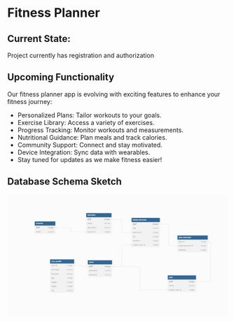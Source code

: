 # Fitness Planner
## Current State: 
Project currently has registration and authorization

## Upcoming Functionality
Our fitness planner app is evolving with exciting features to enhance your fitness journey:

* Personalized Plans: Tailor workouts to your goals.
* Exercise Library: Access a variety of exercises.
* Progress Tracking: Monitor workouts and measurements.
* Nutritional Guidance: Plan meals and track calories.
* Community Support: Connect and stay motivated.
* Device Integration: Sync data with wearables.
* Stay tuned for updates as we make fitness easier!



## Database Schema Sketch
![](db-schema.jpg)

